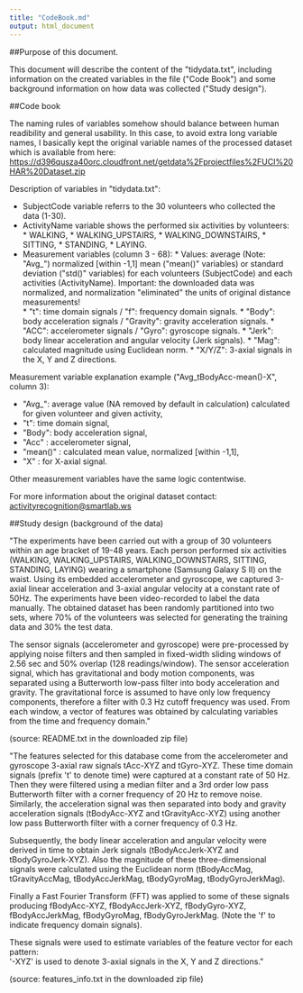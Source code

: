 ```yaml
---
title: "CodeBook.md"
output: html_document
---
```


##Purpose of this document. 

This document will describe the content of the "tidydata.txt", including information on the created variables in the file ("Code Book") and some background information on how data was collected ("Study design").


##Code book

The naming rules of variables somehow should balance between human readibility and general usability. In this case, to avoid extra long variable names, I basically kept the original variable names of the processed dataset which is available from here:  
https://d396qusza40orc.cloudfront.net/getdata%2Fprojectfiles%2FUCI%20HAR%20Dataset.zip

Description of variables in "tidydata.txt":

- SubjectCode variable referrs to the 30 volunteers who collected the data (1-30).
- ActivityName variable shows the performed six activities by volunteers:
      * WALKING, 
      * WALKING_UPSTAIRS, 
      * WALKING_DOWNSTAIRS, 
      * SITTING, 
      * STANDING, 
      * LAYING.
- Measurement variables (column 3 - 68):
      * Values: average (Note: "Avg_") normalized [within -1,1] mean ("mean()" variables) or standard deviation ("std()" variables) for each volunteers (SubjectCode) and each activities (ActivityName). Important: the downloaded data was normalized, and normalization "eliminated" the units of original distance measurements!  
      * "t": time domain signals / "f": frequency domain signals.
      * "Body": body acceleration signals / "Gravity": gravity acceleration signals.
      * "ACC": accelerometer signals / "Gyro": gyroscope signals.
      * "Jerk": body linear acceleration and angular velocity (Jerk signals).
      * "Mag": calculated magnitude using Euclidean norm.
      * "X/Y/Z": 3-axial signals in the X, Y and Z directions.
            
Measurement variable explanation example ("Avg_tBodyAcc-mean()-X", column 3):

- "Avg_": average value (NA removed by default in calculation) calculated for given volunteer and given activity,
- "t": time domain signal,
- "Body": body acceleration signal,
- "Acc" : accelerometer signal,
- "mean()" : calculated mean value, normalized [within -1,1],
- "X" : for X-axial signal.

Other measurement variables have the same logic contentwise.

For more information about the original dataset contact: activityrecognition@smartlab.ws

##Study design (background of the data)

"The experiments have been carried out with a group of 30 volunteers within an age bracket of 19-48 years. Each person performed six activities (WALKING, WALKING_UPSTAIRS, WALKING_DOWNSTAIRS, SITTING, STANDING, LAYING) wearing a smartphone (Samsung Galaxy S II) on the waist. Using its embedded accelerometer and gyroscope, we captured 3-axial linear acceleration and 3-axial angular velocity at a constant rate of 50Hz. The experiments have been video-recorded to label the data manually. The obtained dataset has been randomly partitioned into two sets, where 70% of the volunteers was selected for generating the training data and 30% the test data. 

The sensor signals (accelerometer and gyroscope) were pre-processed by applying noise filters and then sampled in fixed-width sliding windows of 2.56 sec and 50% overlap (128 readings/window). The sensor acceleration signal, which has gravitational and body motion components, was separated using a Butterworth low-pass filter into body acceleration and gravity. The gravitational force is assumed to have only low frequency components, therefore a filter with 0.3 Hz cutoff frequency was used. From each window, a vector of features was obtained by calculating variables from the time and frequency domain." 

(source: README.txt in the downloaded zip file)

"The features selected for this database come from the accelerometer and gyroscope 3-axial raw signals tAcc-XYZ and tGyro-XYZ. These time domain signals (prefix 't' to denote time) were captured at a constant rate of 50 Hz. Then they were filtered using a median filter and a 3rd order low pass Butterworth filter with a corner frequency of 20 Hz to remove noise. Similarly, the acceleration signal was then separated into body and gravity acceleration signals (tBodyAcc-XYZ and tGravityAcc-XYZ) using another low pass Butterworth filter with a corner frequency of 0.3 Hz. 

Subsequently, the body linear acceleration and angular velocity were derived in time to obtain Jerk signals (tBodyAccJerk-XYZ and tBodyGyroJerk-XYZ). Also the magnitude of these three-dimensional signals were calculated using the Euclidean norm (tBodyAccMag, tGravityAccMag, tBodyAccJerkMag, tBodyGyroMag, tBodyGyroJerkMag). 

Finally a Fast Fourier Transform (FFT) was applied to some of these signals producing fBodyAcc-XYZ, fBodyAccJerk-XYZ, fBodyGyro-XYZ, fBodyAccJerkMag, fBodyGyroMag, fBodyGyroJerkMag. (Note the 'f' to indicate frequency domain signals). 

These signals were used to estimate variables of the feature vector for each pattern:  
'-XYZ' is used to denote 3-axial signals in the X, Y and Z directions."

(source: features_info.txt in the downloaded zip file)





